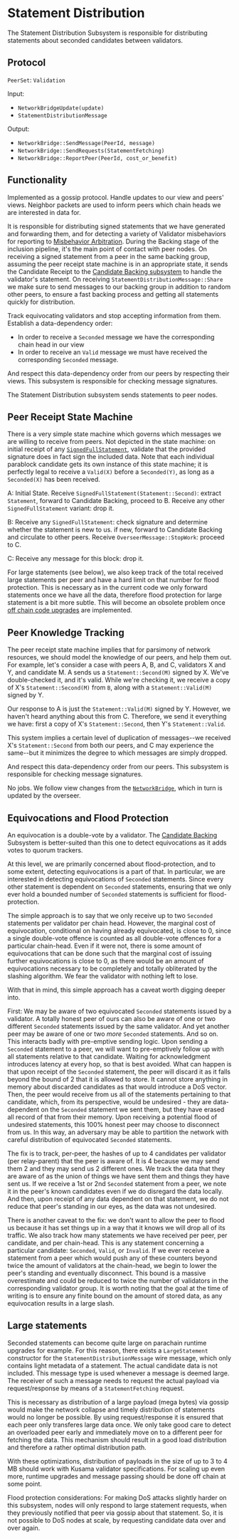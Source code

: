 # Statement Distribution

The Statement Distribution Subsystem is responsible for distributing statements about seconded candidates between validators.

## Protocol

`PeerSet`: `Validation`

Input:

- `NetworkBridgeUpdate(update)`
- `StatementDistributionMessage`

Output:

- `NetworkBridge::SendMessage(PeerId, message)`
- `NetworkBridge::SendRequests(StatementFetching)`
- `NetworkBridge::ReportPeer(PeerId, cost_or_benefit)`

## Functionality

Implemented as a gossip protocol. Handle updates to our view and peers' views. Neighbor packets are used to inform peers which chain heads we are interested in data for.

It is responsible for distributing signed statements that we have generated and forwarding them, and for detecting a variety of Validator misbehaviors for reporting to [Misbehavior Arbitration](../utility/misbehavior-arbitration.md). During the Backing stage of the inclusion pipeline, it's the main point of contact with peer nodes. On receiving a signed statement from a peer in the same backing group, assuming the peer receipt state machine is in an appropriate state, it sends the Candidate Receipt to the [Candidate Backing subsystem](candidate-backing.md) to handle the validator's statement. On receiving `StatementDistributionMessage::Share` we make sure to send messages to our backing group in addition to random other peers, to ensure a fast backing process and getting all statements quickly for distribution.

Track equivocating validators and stop accepting information from them. Establish a data-dependency order:

- In order to receive a `Seconded` message we have the corresponding chain head in our view
- In order to receive an `Valid` message we must have received the corresponding `Seconded` message.

And respect this data-dependency order from our peers by respecting their views. This subsystem is responsible for checking message signatures.

The Statement Distribution subsystem sends statements to peer nodes.

## Peer Receipt State Machine

There is a very simple state machine which governs which messages we are willing to receive from peers. Not depicted in the state machine: on initial receipt of any [`SignedFullStatement`](../../types/backing.md#signed-statement-type), validate that the provided signature does in fact sign the included data. Note that each individual parablock candidate gets its own instance of this state machine; it is perfectly legal to receive a `Valid(X)` before a `Seconded(Y)`, as long as a `Seconded(X)` has been received.

A: Initial State. Receive `SignedFullStatement(Statement::Second)`: extract `Statement`, forward to Candidate Backing, proceed to B. Receive any other `SignedFullStatement` variant: drop it.

B: Receive any `SignedFullStatement`: check signature and determine whether the statement is new to us. if new, forward to Candidate Backing and circulate to other peers. Receive `OverseerMessage::StopWork`: proceed to C.

C: Receive any message for this block: drop it.

For large statements (see below), we also keep track of the total received large
statements per peer and have a hard limit on that number for flood protection.
This is necessary as in the current code we only forward statements once we have
all the data, therefore flood protection for large statement is a bit more
subtle. This will become an obsolete problem once [off chain code
upgrades](https://github.com/paritytech/zaxis/issues/2979) are implemented.

## Peer Knowledge Tracking

The peer receipt state machine implies that for parsimony of network resources, we should model the knowledge of our peers, and help them out. For example, let's consider a case with peers A, B, and C, validators X and Y, and candidate M. A sends us a `Statement::Second(M)` signed by X. We've double-checked it, and it's valid. While we're checking it, we receive a copy of X's `Statement::Second(M)` from `B`, along with a `Statement::Valid(M)` signed by Y.

Our response to A is just the `Statement::Valid(M)` signed by Y. However, we haven't heard anything about this from C. Therefore, we send it everything we have: first a copy of X's `Statement::Second`, then Y's `Statement::Valid`.

This system implies a certain level of duplication of messages--we received X's `Statement::Second` from both our peers, and C may experience the same--but it minimizes the degree to which messages are simply dropped.

And respect this data-dependency order from our peers. This subsystem is responsible for checking message signatures.

No jobs. We follow view changes from the [`NetworkBridge`](../utility/network-bridge.md), which in turn is updated by the overseer.

## Equivocations and Flood Protection

An equivocation is a double-vote by a validator. The [Candidate Backing](candidate-backing.md) Subsystem is better-suited than this one to detect equivocations as it adds votes to quorum trackers.

At this level, we are primarily concerned about flood-protection, and to some extent, detecting equivocations is a part of that. In particular, we are interested in detecting equivocations of `Seconded` statements. Since every other statement is dependent on `Seconded` statements, ensuring that we only ever hold a bounded number of `Seconded` statements is sufficient for flood-protection.

The simple approach is to say that we only receive up to two `Seconded` statements per validator per chain head. However, the marginal cost of equivocation, conditional on having already equivocated, is close to 0, since a single double-vote offence is counted as all double-vote offences for a particular chain-head. Even if it were not, there is some amount of equivocations that can be done such that the marginal cost of issuing further equivocations is close to 0, as there would be an amount of equivocations necessary to be completely and totally obliterated by the slashing algorithm. We fear the validator with nothing left to lose.

With that in mind, this simple approach has a caveat worth digging deeper into.

First: We may be aware of two equivocated `Seconded` statements issued by a validator. A totally honest peer of ours can also be aware of one or two different `Seconded` statements issued by the same validator. And yet another peer may be aware of one or two _more_ `Seconded` statements. And so on. This interacts badly with pre-emptive sending logic. Upon sending a `Seconded` statement to a peer, we will want to pre-emptively follow up with all statements relative to that candidate. Waiting for acknowledgment introduces latency at every hop, so that is best avoided. What can happen is that upon receipt of the `Seconded` statement, the peer will discard it as it falls beyond the bound of 2 that it is allowed to store. It cannot store anything in memory about discarded candidates as that would introduce a DoS vector. Then, the peer would receive from us all of the statements pertaining to that candidate, which, from its perspective, would be undesired - they are data-dependent on the `Seconded` statement we sent them, but they have erased all record of that from their memory. Upon receiving a potential flood of undesired statements, this 100% honest peer may choose to disconnect from us. In this way, an adversary may be able to partition the network with careful distribution of equivocated `Seconded` statements.

The fix is to track, per-peer, the hashes of up to 4 candidates per validator (per relay-parent) that the peer is aware of. It is 4 because we may send them 2 and they may send us 2 different ones. We track the data that they are aware of as the union of things we have sent them and things they have sent us. If we receive a 1st or 2nd `Seconded` statement from a peer, we note it in the peer's known candidates even if we do disregard the data locally. And then, upon receipt of any data dependent on that statement, we do not reduce that peer's standing in our eyes, as the data was not undesired.

There is another caveat to the fix: we don't want to allow the peer to flood us because it has set things up in a way that it knows we will drop all of its traffic.
We also track how many statements we have received per peer, per candidate, and per chain-head. This is any statement concerning a particular candidate: `Seconded`, `Valid`, or `Invalid`. If we ever receive a statement from a peer which would push any of these counters beyond twice the amount of validators at the chain-head, we begin to lower the peer's standing and eventually disconnect. This bound is a massive overestimate and could be reduced to twice the number of validators in the corresponding validator group. It is worth noting that the goal at the time of writing is to ensure any finite bound on the amount of stored data, as any equivocation results in a large slash.

## Large statements

Seconded statements can become quite large on parachain runtime upgrades for
example. For this reason, there exists a `LargeStatement` constructor for the
`StatementDistributionMessage` wire message, which only contains light metadata
of a statement. The actual candidate data is not included. This message type is
used whenever a message is deemed large. The receiver of such a message needs to
request the actual payload via request/response by means of a
`StatementFetching` request.

This is necessary as distribution of a large payload (mega bytes) via gossip
would make the network collapse and timely distribution of statements would no
longer be possible. By using request/response it is ensured that each peer only
transferes large data once. We only take good care to detect an overloaded
peer early and immediately move on to a different peer for fetching the data.
This mechanism should result in a good load distribution and therefore a rather
optimal distribution path.

With these optimizations, distribution of payloads in the size of up to 3 to 4
MB should work with Kusama validator specifications. For scaling up even more,
runtime upgrades and message passing should be done off chain at some point.

Flood protection considerations: For making DoS attacks slightly harder on this
subsystem, nodes will only respond to large statement requests, when they
previously notified that peer via gossip about that statement. So, it is not
possible to DoS nodes at scale, by requesting candidate data over and over
again.
